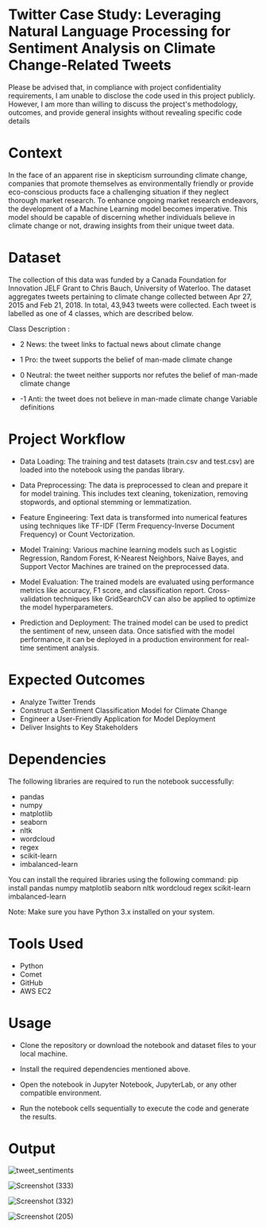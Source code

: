 # Twitter Case Study: Leveraging Natural Language Processing for Sentiment Analysis on Climate Change-Related Tweets
Please be advised that, in compliance with project confidentiality requirements, I am unable to disclose the code used in this project publicly. However, I am more than willing to discuss the project's methodology, outcomes, and provide general insights without revealing specific code details

# Context 
In the face of an apparent rise in skepticism surrounding climate change, companies that promote themselves as environmentally friendly or provide eco-conscious products face a challenging situation if they neglect thorough market research. To enhance ongoing market research endeavors, the development of a Machine Learning model becomes imperative. This model should be capable of discerning whether individuals believe in climate change or not, drawing insights from their unique tweet data.

# Dataset
The collection of this data was funded by a Canada Foundation for Innovation JELF Grant to Chris Bauch, University of Waterloo. The dataset aggregates tweets pertaining to climate change collected between Apr 27, 2015 and Feb 21, 2018. In total, 43,943 tweets were collected. Each tweet is labelled as one of 4 classes, which are described below.

Class Description :

- 2 News: the tweet links to factual news about climate change

- 1 Pro: the tweet supports the belief of man-made climate change

- 0 Neutral: the tweet neither supports nor refutes the belief of man-made climate change

- -1 Anti: the tweet does not believe in man-made climate change Variable definitions

# Project Workflow

- Data Loading: The training and test datasets (train.csv and test.csv) are loaded into the notebook using the pandas library.

- Data Preprocessing: The data is preprocessed to clean and prepare it for model training. This includes text cleaning, tokenization, removing stopwords, and optional stemming or lemmatization.

- Feature Engineering: Text data is transformed into numerical features using techniques like TF-IDF (Term Frequency-Inverse Document Frequency) or Count Vectorization.

- Model Training: Various machine learning models such as Logistic Regression, Random Forest, K-Nearest Neighbors, Naive Bayes, and Support Vector Machines are trained on the preprocessed data.

- Model Evaluation: The trained models are evaluated using performance metrics like accuracy, F1 score, and classification report. Cross-validation techniques like GridSearchCV can also be applied to optimize the model hyperparameters.

- Prediction and Deployment: The trained model can be used to predict the sentiment of new, unseen data. Once satisfied with the model performance, it can be deployed in a production environment for real-time sentiment analysis.

# Expected Outcomes
- Analyze Twitter Trends
- Construct a Sentiment Classification Model for Climate Change
- Engineer a User-Friendly Application for Model Deployment
- Deliver Insights to Key Stakeholders

# Dependencies

The following libraries are required to run the notebook successfully:

- pandas
- numpy
- matplotlib
- seaborn
- nltk
- wordcloud
- regex
- scikit-learn
- imbalanced-learn

You can install the required libraries using the following command:
pip install pandas numpy matplotlib seaborn nltk wordcloud regex scikit-learn imbalanced-learn


Note: Make sure you have Python 3.x installed on your system.

# Tools Used
- Python
- Comet
- GitHub
- AWS EC2


# Usage

- Clone the repository or download the notebook and dataset files to your local machine.

- Install the required dependencies mentioned above.

- Open the notebook in Jupyter Notebook, JupyterLab, or any other compatible environment.

- Run the notebook cells sequentially to execute the code and generate the results.

# Output

![tweet_sentiments](https://github.com/Nthabi-06/Twitter-Sentiment-Classification-Case-Study/assets/128138564/9e3d9d98-5efa-465d-bf3a-6334f12316e3)

![Screenshot (333)](https://github.com/Nthabi-06/Twitter-Sentiment-Classification-Case-Study/assets/128138564/83803ea5-c682-499d-8404-7b75c6e298e0)

![Screenshot (332)](https://github.com/Nthabi-06/Twitter-Sentiment-Classification-Case-Study/assets/128138564/17ad4e1f-002b-455c-a15d-b6ece52f3546)

![Screenshot (205)](https://github.com/Nthabi-06/Twitter-Sentiment-Classification-Case-Study/assets/128138564/eb60a5ff-4c6c-422e-a1b2-f46db02dd7af)


